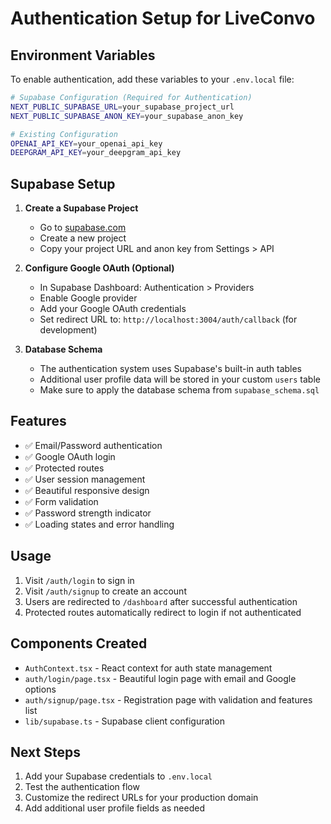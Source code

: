 # Authentication Setup for LiveConvo

## Environment Variables

To enable authentication, add these variables to your `.env.local` file:

```bash
# Supabase Configuration (Required for Authentication)
NEXT_PUBLIC_SUPABASE_URL=your_supabase_project_url
NEXT_PUBLIC_SUPABASE_ANON_KEY=your_supabase_anon_key

# Existing Configuration
OPENAI_API_KEY=your_openai_api_key
DEEPGRAM_API_KEY=your_deepgram_api_key
```

## Supabase Setup

1. **Create a Supabase Project**
   - Go to [supabase.com](https://supabase.com)
   - Create a new project
   - Copy your project URL and anon key from Settings > API

2. **Configure Google OAuth (Optional)**
   - In Supabase Dashboard: Authentication > Providers
   - Enable Google provider
   - Add your Google OAuth credentials
   - Set redirect URL to: `http://localhost:3004/auth/callback` (for development)

3. **Database Schema**
   - The authentication system uses Supabase's built-in auth tables
   - Additional user profile data will be stored in your custom `users` table
   - Make sure to apply the database schema from `supabase_schema.sql`

## Features

- ✅ Email/Password authentication
- ✅ Google OAuth login
- ✅ Protected routes
- ✅ User session management
- ✅ Beautiful responsive design
- ✅ Form validation
- ✅ Password strength indicator
- ✅ Loading states and error handling

## Usage

1. Visit `/auth/login` to sign in
2. Visit `/auth/signup` to create an account
3. Users are redirected to `/dashboard` after successful authentication
4. Protected routes automatically redirect to login if not authenticated

## Components Created

- `AuthContext.tsx` - React context for auth state management
- `auth/login/page.tsx` - Beautiful login page with email and Google options
- `auth/signup/page.tsx` - Registration page with validation and features list
- `lib/supabase.ts` - Supabase client configuration

## Next Steps

1. Add your Supabase credentials to `.env.local`
2. Test the authentication flow
3. Customize the redirect URLs for your production domain
4. Add additional user profile fields as needed 